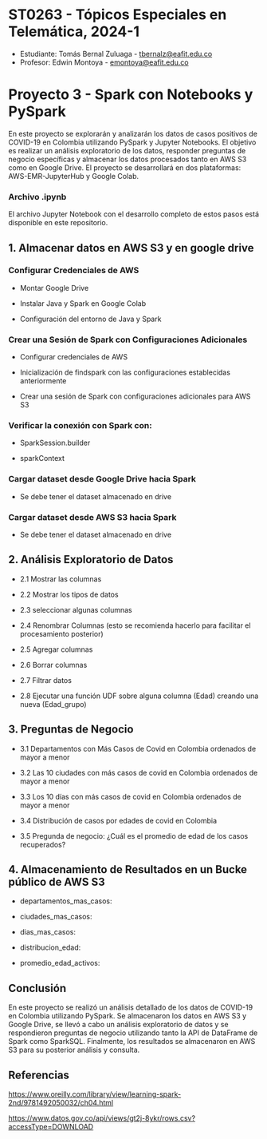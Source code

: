 # ST0263 - Tópicos Especiales en Telemática, 2024-1

* Estudiante: Tomás Bernal Zuluaga - tbernalz@eafit.edu.co
* Profesor: Edwin Montoya - emontoya@eafit.edu.co

# Proyecto 3 - Spark con Notebooks y PySpark

En este proyecto se explorarán y analizarán los datos de casos positivos de COVID-19 en Colombia utilizando PySpark y Jupyter Notebooks. El objetivo es realizar un análisis exploratorio de los datos, responder preguntas de negocio específicas y almacenar los datos procesados tanto en AWS S3 como en Google Drive. El proyecto se desarrollará en dos plataformas: AWS-EMR-JupyterHub y Google Colab.


### Archivo .ipynb
El archivo Jupyter Notebook con el desarrollo completo de estos pasos está disponible en este repositorio.


## 1. Almacenar datos en AWS S3 y en google drive

### Configurar Credenciales de AWS
* Montar Google Drive

* Instalar Java y Spark en Google Colab

* Configuración del entorno de Java y Spark

### Crear una Sesión de Spark con Configuraciones Adicionales
* Configurar credenciales de AWS

* Inicialización de findspark con las configuraciones establecidas anteriormente

* Crear una sesión de Spark con configuraciones adicionales para AWS S3

### Verificar la conexión con Spark con:

* SparkSession.builder

* sparkContext

### Cargar dataset desde Google Drive hacia Spark

* Se debe tener el dataset almacenado en drive

### Cargar dataset desde AWS S3 hacia Spark

* Se debe tener el dataset almacenado en drive


## 2. Análisis Exploratorio de Datos

* 2.1 Mostrar las columnas

* 2.2 Mostrar los tipos de datos

* 2.3 seleccionar algunas columnas

* 2.4 Renombrar Columnas (esto se recomienda hacerlo para facilitar el procesamiento posterior)

* 2.5 Agregar columnas

* 2.6 Borrar columnas

* 2.7 Filtrar datos

* 2.8 Ejecutar una función UDF sobre alguna columna (Edad) creando una nueva (Edad_grupo)


## 3. Preguntas de Negocio

* 3.1 Departamentos con Más Casos de Covid en Colombia ordenados de mayor a menor

* 3.2 Las 10 ciudades con más casos de covid en Colombia ordenados de mayor a menor

* 3.3 Los 10 días con más casos de covid en Colombia ordenados de mayor a menor

* 3.4 Distribución de casos por edades de covid en Colombia

* 3.5 Pregunda de negocio: ¿Cuál es el promedio de edad de los casos recuperados?


## 4. Almacenamiento de Resultados en un Bucke público de AWS S3

* departamentos_mas_casos: 

* ciudades_mas_casos: 

* dias_mas_casos: 

* distribucion_edad: 

* promedio_edad_activos: 


## Conclusión

En este proyecto se realizó un análisis detallado de los datos de COVID-19 en Colombia utilizando PySpark. Se almacenaron los datos en AWS S3 y Google Drive, se llevó a cabo un análisis exploratorio de datos y se respondieron preguntas de negocio utilizando tanto la API de DataFrame de Spark como SparkSQL. Finalmente, los resultados se almacenaron en AWS S3 para su posterior análisis y consulta.


## Referencias

https://www.oreilly.com/library/view/learning-spark-2nd/9781492050032/ch04.html

https://www.datos.gov.co/api/views/gt2j-8ykr/rows.csv?accessType=DOWNLOAD